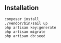 ## Installation

```
composer install
./vendor/bin/sail up
php artisan key:generate
php artisan migrate
php artisan db:seed
```
